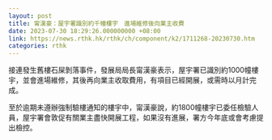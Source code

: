 ```yaml
---
layout: post
title: 甯漢豪：屋宇署識別約千幢樓宇　進場維修後向業主收費
date: 2023-07-30 18:29:26.000000000 +08:00
link: https://news.rthk.hk/rthk/ch/component/k2/1711268-20230730.htm
categories: rthk
---
```


接連發生舊樓石屎剝落事件，發展局局長甯漢豪表示，屋宇署已識別約1000幢樓宇，並會進場維修，其後再向業主收取費用，有項目已經開展，或需時以月計完成。

至於逾期未遵辦強制驗樓通知的樓宇中，甯漢豪說，約1800幢樓宇已委任檢驗人員，屋宇署會敦促有關業主盡快開展工程，如果沒有進展，署方今年底或會考慮提出檢控。
